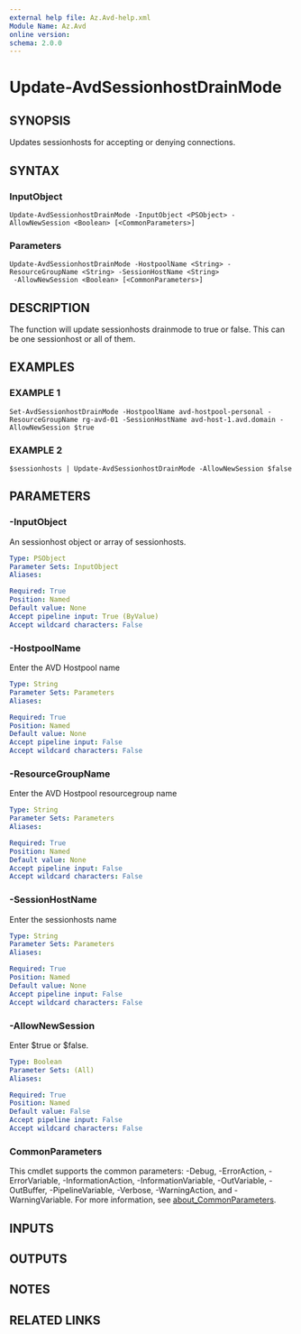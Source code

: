 ```yaml
---
external help file: Az.Avd-help.xml
Module Name: Az.Avd
online version:
schema: 2.0.0
---
```


# Update-AvdSessionhostDrainMode

## SYNOPSIS
Updates sessionhosts for accepting or denying connections.

## SYNTAX

### InputObject
```
Update-AvdSessionhostDrainMode -InputObject <PSObject> -AllowNewSession <Boolean> [<CommonParameters>]
```

### Parameters
```
Update-AvdSessionhostDrainMode -HostpoolName <String> -ResourceGroupName <String> -SessionHostName <String>
 -AllowNewSession <Boolean> [<CommonParameters>]
```

## DESCRIPTION
The function will update sessionhosts drainmode to true or false.
This can be one sessionhost or all of them.

## EXAMPLES

### EXAMPLE 1
```
Set-AvdSessionhostDrainMode -HostpoolName avd-hostpool-personal -ResourceGroupName rg-avd-01 -SessionHostName avd-host-1.avd.domain -AllowNewSession $true
```

### EXAMPLE 2
```
$sessionhosts | Update-AvdSessionhostDrainMode -AllowNewSession $false
```

## PARAMETERS

### -InputObject
An sessionhost object or array of sessionhosts.

```yaml
Type: PSObject
Parameter Sets: InputObject
Aliases:

Required: True
Position: Named
Default value: None
Accept pipeline input: True (ByValue)
Accept wildcard characters: False
```

### -HostpoolName
Enter the AVD Hostpool name

```yaml
Type: String
Parameter Sets: Parameters
Aliases:

Required: True
Position: Named
Default value: None
Accept pipeline input: False
Accept wildcard characters: False
```

### -ResourceGroupName
Enter the AVD Hostpool resourcegroup name

```yaml
Type: String
Parameter Sets: Parameters
Aliases:

Required: True
Position: Named
Default value: None
Accept pipeline input: False
Accept wildcard characters: False
```

### -SessionHostName
Enter the sessionhosts name

```yaml
Type: String
Parameter Sets: Parameters
Aliases:

Required: True
Position: Named
Default value: None
Accept pipeline input: False
Accept wildcard characters: False
```

### -AllowNewSession
Enter $true or $false.

```yaml
Type: Boolean
Parameter Sets: (All)
Aliases:

Required: True
Position: Named
Default value: False
Accept pipeline input: False
Accept wildcard characters: False
```

### CommonParameters
This cmdlet supports the common parameters: -Debug, -ErrorAction, -ErrorVariable, -InformationAction, -InformationVariable, -OutVariable, -OutBuffer, -PipelineVariable, -Verbose, -WarningAction, and -WarningVariable. For more information, see [about_CommonParameters](http://go.microsoft.com/fwlink/?LinkID=113216).

## INPUTS

## OUTPUTS

## NOTES

## RELATED LINKS
